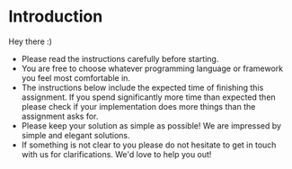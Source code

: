 # Introduction

Hey there :)

- Please read the instructions carefully before starting. 
- You are free to choose whatever programming language or framework you feel most comfortable in.
- The instructions below include the expected time of finishing this assignment. If you spend significantly more time than expected then please check if your implementation does more things than the assignment asks for.
- Please keep your solution as simple as possible! We are impressed by simple and elegant solutions.
- If something is not clear to you please do not hesitate to get in touch with us for clarifications. We'd love to help you out!
